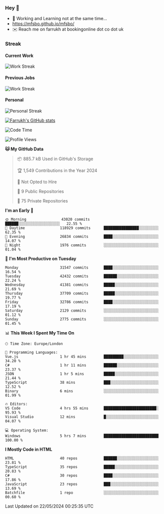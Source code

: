### Hey 👋

- 🏃 Working and Learning not at the same time...
- https://mfsbo.github.io/mfsbo/
- ✉️ Reach me on farrukh at bookingonline dot co dot uk

### Streak
#### Current Work
![Work Streak](https://streak-stats.demolab.com/?user=mfsbo)
#### Previous Jobs
![Work Streak](https://streak-stats.demolab.com/?user=farrukhcw)
#### Personal
![Personal Streak](https://streak-stats.demolab.com/?user=farrukhsubhani)

[![Farrukh's GitHub stats](https://github-readme-stats.vercel.app/api?username=mfsbo&hide=stars&count_private=true)](https://github.com/mfsbo/)

<!--START_SECTION:waka-->
![Code Time](http://img.shields.io/badge/Code%20Time-626%20hrs%2011%20mins-blue)

![Profile Views](http://img.shields.io/badge/Profile%20Views-1-blue)

**🐱 My GitHub Data** 

> 📦 885.7 kB Used in GitHub's Storage 
 > 
> 🏆 1,549 Contributions in the Year 2024
 > 
> 🚫 Not Opted to Hire
 > 
> 📜 9 Public Repositories 
 > 
> 🔑 75 Private Repositories 
 > 
**I'm an Early 🐤** 

```text
🌞 Morning                43020 commits       ██████░░░░░░░░░░░░░░░░░░░   22.55 % 
🌆 Daytime                118929 commits      ████████████████░░░░░░░░░   62.35 % 
🌃 Evening                26834 commits       ████░░░░░░░░░░░░░░░░░░░░░   14.07 % 
🌙 Night                  1976 commits        ░░░░░░░░░░░░░░░░░░░░░░░░░   01.04 % 
```
📅 **I'm Most Productive on Tuesday** 

```text
Monday                   31547 commits       ████░░░░░░░░░░░░░░░░░░░░░   16.54 % 
Tuesday                  42432 commits       ██████░░░░░░░░░░░░░░░░░░░   22.24 % 
Wednesday                41381 commits       █████░░░░░░░░░░░░░░░░░░░░   21.69 % 
Thursday                 37709 commits       █████░░░░░░░░░░░░░░░░░░░░   19.77 % 
Friday                   32786 commits       ████░░░░░░░░░░░░░░░░░░░░░   17.19 % 
Saturday                 2129 commits        ░░░░░░░░░░░░░░░░░░░░░░░░░   01.12 % 
Sunday                   2775 commits        ░░░░░░░░░░░░░░░░░░░░░░░░░   01.45 % 
```


📊 **This Week I Spent My Time On** 

```text
🕑︎ Time Zone: Europe/London

💬 Programming Languages: 
Vue.js                   1 hr 45 mins        █████████░░░░░░░░░░░░░░░░   34.20 % 
C#                       1 hr 11 mins        ██████░░░░░░░░░░░░░░░░░░░   23.37 % 
JSON                     1 hr 5 mins         █████░░░░░░░░░░░░░░░░░░░░   21.44 % 
TypeScript               38 mins             ███░░░░░░░░░░░░░░░░░░░░░░   12.52 % 
Binary                   6 mins              ░░░░░░░░░░░░░░░░░░░░░░░░░   01.99 % 

🔥 Editors: 
VS Code                  4 hrs 55 mins       ████████████████████████░   95.93 % 
Visual Studio            12 mins             █░░░░░░░░░░░░░░░░░░░░░░░░   04.07 % 

💻 Operating System: 
Windows                  5 hrs 7 mins        █████████████████████████   100.00 % 
```

**I Mostly Code in HTML** 

```text
HTML                     40 repos            ██████░░░░░░░░░░░░░░░░░░░   23.81 % 
TypeScript               35 repos            █████░░░░░░░░░░░░░░░░░░░░   20.83 % 
C#                       30 repos            ████░░░░░░░░░░░░░░░░░░░░░   17.86 % 
JavaScript               23 repos            ███░░░░░░░░░░░░░░░░░░░░░░   13.69 % 
Batchfile                1 repo              ░░░░░░░░░░░░░░░░░░░░░░░░░   00.60 % 
```




 Last Updated on 22/05/2024 00:25:35 UTC
<!--END_SECTION:waka-->
<!--
**mfsbo/mfsbo** is a ✨ _special_ ✨ repository because its `README.md` (this file) appears on your GitHub profile.

Here are some ideas to get you started:

- 🔭 I’m currently working on ...
- 🌱 I’m currently learning ...
- 👯 I’m looking to collaborate on ...
- 🤔 I’m looking for help with ...
- 💬 Ask me about ...
- 📫 How to reach me: ...
- 😄 Pronouns: ...
- ⚡ Fun fact: ...
-->
